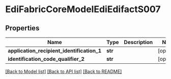 # EdiFabricCoreModelEdiEdifactS007

## Properties
Name | Type | Description | Notes
------------ | ------------- | ------------- | -------------
**application_recipient_identification_1** | **str** |  | [optional] 
**identification_code_qualifier_2** | **str** |  | [optional] 

[[Back to Model list]](../README.md#documentation-for-models) [[Back to API list]](../README.md#documentation-for-api-endpoints) [[Back to README]](../README.md)


